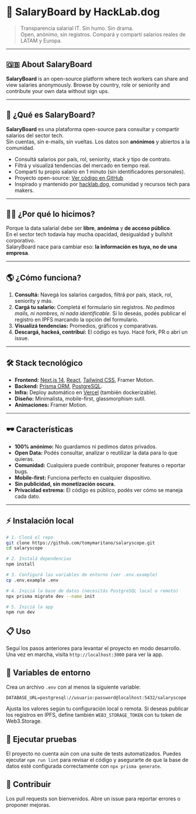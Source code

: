 # 💸 SalaryBoard by HackLab.dog

> Transparencia salarial IT. Sin humo. Sin drama.  
> Open, anónimo, sin registros. Compará y compartí salarios reales de LATAM y Europa.

---

## 🇬🇧 About SalaryBoard

**SalaryBoard** is an open-source platform where tech workers can share and view salaries anonymously. Browse by country, role or seniority and contribute your own data without sign ups.

---

## 🚀 ¿Qué es SalaryBoard?

**SalaryBoard** es una plataforma open-source para consultar y compartir salarios del sector tech.  
Sin cuentas, sin e-mails, sin vueltas. Los datos son **anónimos** y abiertos a la comunidad.

- Consultá salarios por país, rol, seniority, stack y tipo de contrato.
- Filtrá y visualizá tendencias del mercado en tiempo real.
- Compartí tu propio salario en 1 minuto (sin identificadores personales).
- Proyecto open-source: [Ver código en GitHub](https://github.com/tomymaritano/salaryscope)
- Inspirado y mantenido por [hacklab.dog](https://hacklab.dog), comunidad y recursos tech para makers.

---

## 🧑‍💻 ¿Por qué lo hicimos?

Porque la data salarial debe ser **libre**, **anónima** y **de acceso público**.  
En el sector tech todavía hay mucha opacidad, desigualdad y bullshit corporativo.  
SalaryBoard nace para cambiar eso: **la información es tuya, no de una empresa**.

---

## 🌎 ¿Cómo funciona?

1. **Consultá:** Navegá los salarios cargados, filtrá por país, stack, rol, seniority y más.
2. **Cargá tu salario:** Completá el formulario sin registros.
   _No pedimos mails, ni nombres, ni nada identificable._
   Si lo deseás, podés publicar el registro en IPFS marcando la opción del
   formulario.
3. **Visualizá tendencias:** Promedios, gráficos y comparativas.
4. **Descargá, hackeá, contribuí:** El código es tuyo. Hacé fork, PR o abrí un issue.

---

## 🛠️ Stack tecnológico

- **Frontend:** [Next.js 14](https://nextjs.org/), [React](https://react.dev/), [Tailwind CSS](https://tailwindcss.com/), Framer Motion.
- **Backend:** [Prisma ORM](https://prisma.io/), [PostgreSQL](https://www.postgresql.org/).
- **Infra:** Deploy automático en [Vercel](https://vercel.com/) (también dockerizable).
- **Diseño:** Minimalista, mobile-first, glassmorphism sutil.
- **Animaciones:** Framer Motion.

---

## 🕶️ Características

- **100% anónimo:** No guardamos ni pedimos datos privados.
- **Open Data:** Podés consultar, analizar o reutilizar la data para lo que quieras.
- **Comunidad:** Cualquiera puede contribuir, proponer features o reportar bugs.
- **Mobile-first:** Funciona perfecto en cualquier dispositivo.
- **Sin publicidad, sin monetización oscura.**
- **Privacidad extrema:** El código es público, podés ver cómo se maneja cada dato.

---

## ⚡ Instalación local

```bash
# 1. Cloná el repo
git clone https://github.com/tomymaritano/salaryscope.git
cd salaryscope

# 2. Instalá dependencias
npm install

# 3. Configurá las variables de entorno (ver .env.example)
cp .env.example .env

# 4. Iniciá la base de datos (necesitás PostgreSQL local o remoto)
npx prisma migrate dev --name init

# 5. Iniciá la app
npm run dev
```

## 📋 Uso

Seguí los pasos anteriores para levantar el proyecto en modo desarrollo. Una vez en marcha, visita `http://localhost:3000` para ver la app.

## 🔧 Variables de entorno

Crea un archivo `.env` con al menos la siguiente variable:

```
DATABASE_URL=postgresql://usuario:password@localhost:5432/salaryscope
```

Ajusta los valores según tu configuración local o remota. Si deseas publicar
los registros en IPFS, define también `WEB3_STORAGE_TOKEN` con tu token de
Web3.Storage.

## 🧪 Ejecutar pruebas

El proyecto no cuenta aún con una suite de tests automatizados. Puedes ejecutar `npm run lint` para revisar el código y asegurarte de que la base de datos esté configurada correctamente con `npx prisma generate`.

## 🙌 Contribuir

Los pull requests son bienvenidos. Abre un issue para reportar errores o proponer mejoras.
